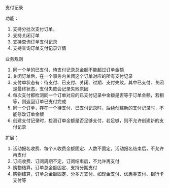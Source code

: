 支付记录

功能：
1. 支持分批次支付订单，
2. 支持关闭订单
3. 支持查询订单支付记录
4. 支持查询订单支付记录详情




业务规则
1. 同一个单的已支付、待支付记录总金额不能超过订单金额
2. 关闭订单后，在一个事务内关闭这个订单对应的所有支付记录
3. 支付单状态有：待支付、已支付、关闭、过期、支付失败，其中已支付、关闭是最终状态，支付失败会记录失败原因
4. 每次支付都检测同一个订单对应的已支付记录中金额是否等于订单金额，若相等，则返回订单已支付完成
5. 同一个订单，存在一个待支付、已支付记录时，后续创建新的支付记录时，不能修改订单金额
6. 创建支付记录时，检测订单金额是否足够支付，若足够，则不允许创建新的支付记录

扩展：
1. 活动报名收费、每个人收费金额固定、人数不固定，活动报名结束后，不允许再支付
2. 订阅收费、订阅周期不定，订阅结束后，不允许再支付
3. 购物结算，订单总金额固定、支持分期支付
4. 购物结算，订单总金额固定、分多方支付、如现金支付、优惠券支付、银行卡支付等



